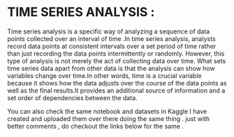 # TIME SERIES ANALYSIS : 
  
  
  Time series analysis is a specific way of analyzing a sequence of data points collected over an interval of time .In time series analysis, analysts record data points at consistent intervals over a set period of time rather than just recording the data points intermittently or randomly. However, this type of analysis is not merely the act of collecting data over time. What sets time series data apart from other data is that the analysis can show how variables change over time.In other words, time is a crucial variable because it shows how the data adjusts over the course of the data points as well as the final results.It provides an additional source of information and a set order of dependencies between the data. 



   You can also check the same notebook and datasets in Kaggle I have created and uploaded them over there doing the same thing . just with better comments , do checkout the links below for the same . 

